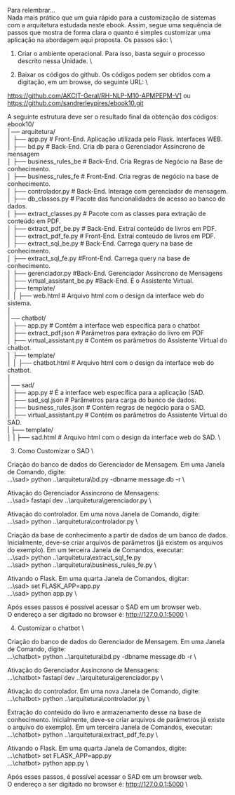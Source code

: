 Para relembrar…   \
Nada mais prático que um guia rápido para a customização de sistemas com a arquitetura estudada neste ebook. Assim, segue uma sequência de passos que mostra de forma clara o quanto é simples customizar uma aplicação na abordagem aqui proposta. Os passos são:  \

1) Criar o ambiente operacional. Para isso, basta seguir o processo descrito nessa Unidade.   \
   
3) Baixar os códigos do github. Os códigos podem ser obtidos com a digitação, em um browse, do seguinte URL:  \

https://github.com/AKCIT-Geral/RH-NLP-M10-APMPEPM-V1 ou 
https://github.com/sandrerleypires/ebook10.git

A seguinte estrutura deve ser o resultado final da obtenção dos códigos:  \
ebook10/  \
   │── arquitetura/  \
   │   ├── app.py             # Front-End. Aplicação utilizada pelo Flask. Interfaces WEB.  \
   │   ├── bd.py              # Back-End. Cria db para o Gerenciador Assíncrono de mensagem  \
   │   ├── business_rules_be  # Back-End. Cria Regras de Negócio na Base de conhecimento.   \
   │   ├── business_rules_fe  # Front-End. Cria regras de negócio na base de conhecimento.  \
   │   ├── controlador.py     # Back-End. Interage com gerenciador de mensagem.   \
   │   ├── db_classes.py      # Pacote das funcionalidades de acesso ao banco de dados.  \
   │   ├── extract_classes.py	# Pacote com as classes para extração de conteúdo em PDF.  \
   │   ├── extract_pdf_be.py	# Back-End. Extraí conteúdo de livros em PDF.  \
   │   ├── extract_pdf_fe.py	# Front-End. Extraí conteúdo de livros em PDF.  \
   │   ├── extract_sql_be.py	# Back-End. Carrega query na base de conhecimento.  \
   │   ├── extract_sql_fe.py  #Front-End. Carrega query na base de conhecimento.  \
   │   ├── gerenciador.py	#Back-End. Gerenciador Assíncrono de Mensagens  \
   │   ├── virtual_assistant_be.py #Back-End. É o Assistente Virtual.   \
   │   ├── template/  \
   │   │   ├── web.html         # Arquivo html com o design da interface web do sistema.  \
   │  \
   │── chatbot/  \
   │   ├── app.py               # Contém a interface web específica para o chatbot  \
   │   ├── extract_pdf.json     # Parâmetros para extração do livro em PDF  \
   │   ├── virtual_assistant.py # Contém os parâmetros do Assistente Virtual do chatbot.  \
   │   ├── template/  \
   │   │   ├── chatbot.html     # Arquivo html com o design da interface web do chatbot.  \
   │  \
   │── sad/  \
   │   ├── app.py                # É a interface web específica para a aplicação (SAD.  \
   │   ├── sad_sql.json          # Parâmetros para carga do banco de dados.  \
   │   ├── business_rules.json   # Contém regras de negócio para o SAD.  \
   │   ├── virtual_assistant.py  # Contém os parâmetros do Assistente Virtual do SAD.  \
   |   ├── template/  \
   │   |   ├── sad.html          # Arquivo html com o design da interface web do SAD.  \


3) Como Customizar o SAD  \
   
Criação do banco de dados do Gerenciador de Mensagem. Em uma Janela de Comando, digite:  \
...\sad> python ..\arquitetura\bd.py -dbname message.db -r  \

Ativação do Gerenciador Assíncrono de Mensagens:   \
...\sad> fastapi dev ..\arquitetura\gerenciador.py  \

 Ativação do controlador. Em uma nova Janela de Comando, digite:   \
...\sad> python ..\arquitetura\controlador.py  \

Criação da base de conhecimento a partir de dados de um banco de dados. Inicialmente, deve-se criar arquivos de parâmetros (já existem os arquivos do exemplo). Em um terceira Janela de Comandos, executar:  \
...\sad> python ..\arquitetura\extract_sql_fe.py  \
...\sad> python ..\arquitetura\business_rules_fe.py  \

Ativando o Flask. Em uma quarta Janela de Comandos, digitar:  \
...\sad> set FLASK_APP=app.py  \
...\sad> python app.py  \

Após esses passos é possível acessar o SAD em um browser web.  \
O endereço a ser digitado no browser é: http://127.0.0.1:5000  \

4) Customizar o chatbot  \
   
Criação do banco de dados do Gerenciador de Mensagem. Em uma Janela de Comando, digite:  \
...\chatbot> python ..\arquitetura\bd.py -dbname message.db -r  \

Ativação do Gerenciador Assíncrono de Mensagens:   \
...\chatbot> fastapi dev ..\arquitetura\gerenciador.py  \

 Ativação do controlador. Em uma nova Janela de Comando, digite:   \
...\chatbot> python ..\arquitetura\controlador.py  \

Extração do conteúdo do livro e armazenamento desse na base de conhecimento. Inicialmente, deve-se criar arquivos de parâmetros já existe o arquivo do exemplo). Em um terceira Janela de Comandos, executar:  \
...\chatbot> python ..\arquitetura\extract_pdf_fe.py  \

Ativando o Flask. Em uma quarta Janela de Comandos, digite:  \
...\chatbot> set FLASK_APP=app.py  \
...\chatbot> python app.py  \

Após esses passos, é possível acessar o SAD em um browser web.   \
O endereço a ser digitado no browser é: http://127.0.0.1:5000   \
